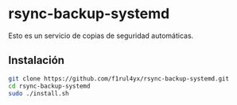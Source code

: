 # rsync-backup-systemd

Esto es un servicio de copias de seguridad automáticas.

## Instalación

```bash
git clone https://github.com/f1rul4yx/rsync-backup-systemd.git
cd rsync-backup-systemd
sudo ./install.sh
```
